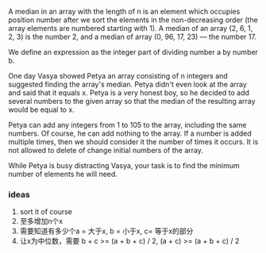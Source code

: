 A median in an array with the length of n is an element which occupies position number after we sort the elements in the
non-decreasing order (the array elements are numbered starting with 1). A median of an array (2, 6, 1, 2, 3) is the
number 2, and a median of array (0, 96, 17, 23) — the number 17.

We define an expression as the integer part of dividing number a by number b.

One day Vasya showed Petya an array consisting of n integers and suggested finding the array's median. Petya didn't even
look at the array and said that it equals x. Petya is a very honest boy, so he decided to add several numbers to the
given array so that the median of the resulting array would be equal to x.

Petya can add any integers from 1 to 105 to the array, including the same numbers. Of course, he can add nothing to the
array. If a number is added multiple times, then we should consider it the number of times it occurs. It is not allowed
to delete of change initial numbers of the array.

While Petya is busy distracting Vasya, your task is to find the minimum number of elements he will need.

### ideas

1. sort it of course
2. 至多增加n个x
3. 需要知道有多少个a = 大于x, b = 小于x, c= 等于x的部分
4. 让x为中位数，需要 b + c >= (a + b + c) / 2, (a + c) >= (a + b + c) / 2